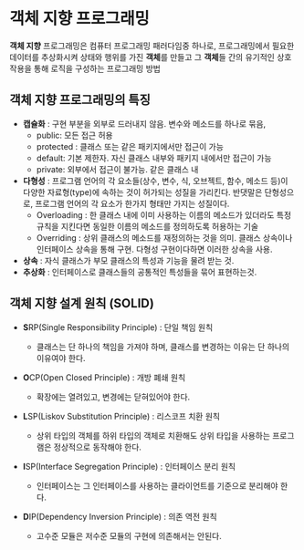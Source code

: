 # 객체 지향 프로그래밍
**객체 지향** 프로그래밍은 컴퓨터 프로그래밍 패러다임중 하나로, 프로그래밍에서 필요한 데이터를 추상화시켜 상태와 행위를 가진 **객체**를 만들고 그 **객체**들 간의 유기적인 상호 작용을 통해 로직을 구성하는 프로그래밍 방법

## 객체 지향 프로그래밍의 특징
- **캡슐화** : 구현 부분을 외부로 드러내지 않음. 변수와 메소드를 하나로 묶음,
    - public: 모든 접근 허용
    - protected : 클래스 또는 같은 패키지에서만 접근이 가능
    - default: 기본 제한자. 자신 클래스 내부와 패키지 내에서만 접근이 가능
    - private: 외부에서 접근이 불가능. 같은 클래스 내
- **다형성** : 프로그램 언어의 각 요소들(상수, 변수, 식, 오브젝트, 함수, 메소드 등)이 다양한 자료형(type)에 속하는 것이 허가되는 성질을 가리킨다. 반댓말은 단형성으로, 프로그램 언어의 각 요소가 한가지 형태만 가지는 성질이다.
    - Overloading : 한 클래스 내에 이미 사용하는 이름의 메소드가 있더라도 특정 규칙을 지킨다면 동일한 이름의 메소드를 정의하도록 허용하는 기술
    - Overriding : 상위 클래스의 메소드를 재정의하는 것을 의미. 클래스 상속이나 인터페이스 상속을 통해 구현. 다형성 구현이다하면 이러한 상속을 사용.
- **상속** : 자식 클래스가 부모 클래스의 특성과 기능을 물려 받는 것.
- **추상화** : 인터페이스로 클래스들의 공통적인 특성들을 묶어 표현하는것.


## 객체 지향 설계 원칙 (SOLID)  
- **S**RP(Single Responsibility Principle) : 단일 책임 원칙
    - 클래스는 단 하나의 책임을 가져야 하며, 클래스를 변경하는 이유는 단 하나의 이유여야 한다.

- **O**CP(Open Closed Principle) : 개방 폐쇄 원칙
    - 확장에는 열려있고, 변경에는 닫혀있어야 한다.

- **L**SP(Liskov Substitution Principle) : 리스코프 치환 원칙
    - 상위 타입의 객체를 하위 타입의 객체로 치환해도 상위 타입을 사용하는 프로그램은 정상적으로 동작해야 한다.

- **I**SP(Interface Segregation Principle) : 인터페이스 분리 원칙
    - 인터페이스는 그 인터페이스를 사용하는 클라이언트를 기준으로 분리해야 한다.

- **D**IP(Dependency Inversion Principle) : 의존 역전 원칙
    - 고수준 모듈은 저수준 모듈의 구현에 의존해서는 안된다.
 